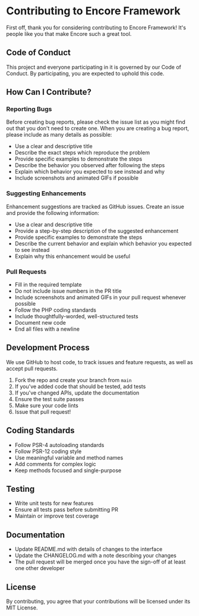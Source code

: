 # Contributing to Encore Framework

First off, thank you for considering contributing to Encore Framework! It's people like you that make Encore such a great tool.

## Code of Conduct

This project and everyone participating in it is governed by our Code of Conduct. By participating, you are expected to uphold this code.

## How Can I Contribute?

### Reporting Bugs

Before creating bug reports, please check the issue list as you might find out that you don't need to create one. When you are creating a bug report, please include as many details as possible:

* Use a clear and descriptive title
* Describe the exact steps which reproduce the problem
* Provide specific examples to demonstrate the steps
* Describe the behavior you observed after following the steps
* Explain which behavior you expected to see instead and why
* Include screenshots and animated GIFs if possible

### Suggesting Enhancements

Enhancement suggestions are tracked as GitHub issues. Create an issue and provide the following information:

* Use a clear and descriptive title
* Provide a step-by-step description of the suggested enhancement
* Provide specific examples to demonstrate the steps
* Describe the current behavior and explain which behavior you expected to see instead
* Explain why this enhancement would be useful

### Pull Requests

* Fill in the required template
* Do not include issue numbers in the PR title
* Include screenshots and animated GIFs in your pull request whenever possible
* Follow the PHP coding standards
* Include thoughtfully-worded, well-structured tests
* Document new code
* End all files with a newline

## Development Process

We use GitHub to host code, to track issues and feature requests, as well as accept pull requests.

1. Fork the repo and create your branch from `main`
2. If you've added code that should be tested, add tests
3. If you've changed APIs, update the documentation
4. Ensure the test suite passes
5. Make sure your code lints
6. Issue that pull request!

## Coding Standards

* Follow PSR-4 autoloading standards
* Follow PSR-12 coding style
* Use meaningful variable and method names
* Add comments for complex logic
* Keep methods focused and single-purpose

## Testing

* Write unit tests for new features
* Ensure all tests pass before submitting PR
* Maintain or improve test coverage

## Documentation

* Update README.md with details of changes to the interface
* Update the CHANGELOG.md with a note describing your changes
* The pull request will be merged once you have the sign-off of at least one other developer

## License

By contributing, you agree that your contributions will be licensed under its MIT License. 